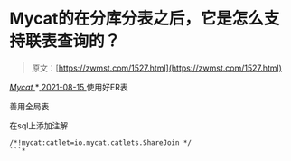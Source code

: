 <!--yml
category: 未分类
date: 0001-01-01 00:00:00
--->

# Mycat的在分库分表之后，它是怎么支持联表查询的？

> 原文：[https://zwmst.com/1527.html](https://zwmst.com/1527.html)

   [ *Mycat* ](https://zwmst.com/mycat)*[ <time datetime="2021-08-15T11:52:24+08:00"> 2021-08-15 </time> ](https://zwmst.com/1527.html)  使用好ER表

善用全局表

在sql上添加注解

```
/*!mycat:catlet=io.mycat.catlets.ShareJoin */
```*